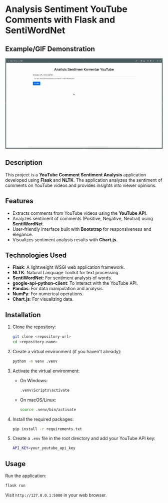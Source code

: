 # Analysis Sentiment YouTube Comments with Flask and SentiWordNet

## Example/GIF Demonstration
![Demo GIF](images/demo.gif)

## Description
This project is a **YouTube Comment Sentiment Analysis** application developed using **Flask** and **NLTK**. The application analyzes the sentiment of comments on YouTube videos and provides insights into viewer opinions.

## Features
- Extracts comments from YouTube videos using the **YouTube API**.
- Analyzes sentiment of comments (Positive, Negative, Neutral) using **SentiWordNet**.
- User-friendly interface built with **Bootstrap** for responsiveness and elegance.
- Visualizes sentiment analysis results with **Chart.js**.

## Technologies Used
- **Flask**: A lightweight WSGI web application framework.
- **NLTK**: Natural Language Toolkit for text processing.
- **SentiWordNet**: For sentiment analysis of words.
- **google-api-python-client**: To interact with the YouTube API.
- **Pandas**: For data manipulation and analysis.
- **NumPy**: For numerical operations.
- **Chart.js**: For visualizing data.

## Installation

1. Clone the repository:
   ```bash
   git clone <repository-url>
   cd <repository-name>
   ```

2. Create a virtual environment (if you haven't already):
    ```bash
    python -m venv .venv
    ```

3. Activate the virtual environment:
   - On Windows:
     ```bash
     .venv\Scripts\activate
     ```
   - On macOS/Linux:
     ```bash
     source .venv/bin/activate
     ```

4. Install the required packages:
   ```bash
   pip install -r requirements.txt
   ```

5. Create a ```.env``` file in the root directory and add your YouTube API key:
    ```bash
    API_KEY=your_youtube_api_key
    ```

## Usage
Run the application:
```bash
flask run
```
Visit `http://127.0.0.1:5000` in your web browser.

